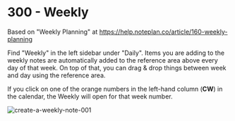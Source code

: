 # 300 - Weekly

Based on "Weekly Planning" at https://help.noteplan.co/article/160-weekly-planning

Find "Weekly" in the left sidebar under "Daily". Items you are adding to the weekly notes are automatically added to the reference area above every day of that week. On top of that, you can drag & drop things between week and day using the reference area.

If you click on one of the orange numbers in the left-hand column (**CW**) in the calendar, the Weekly will open for that week number.

![create-a-weekly-note-001](https://github.com/vanHeemstraSystems/noteplan/assets/1499433/1d030bdf-39eb-453c-8e23-6a8ae1bed0b5)

